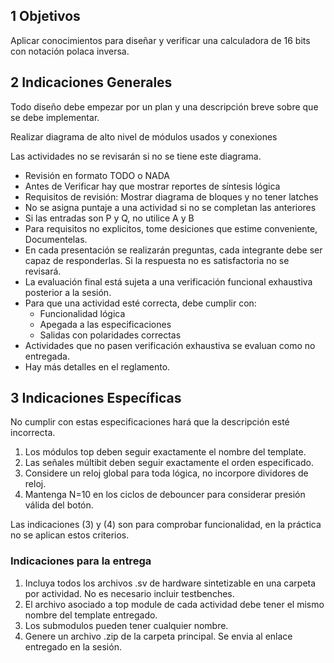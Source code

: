 ## 1 Objetivos
Aplicar conocimientos para diseñar y verificar una calculadora de 16 bits con notación polaca inversa.

## 2 Indicaciones Generales
Todo diseño debe empezar por un plan y una descripción breve sobre que se debe implementar.

Realizar diagrama de alto nivel de módulos usados y conexiones

Las actividades no se revisarán si no se tiene este diagrama.

* Revisión en formato TODO o NADA
* Antes de Verificar hay que mostrar reportes de síntesis lógica
* Requisitos de revisión: Mostrar diagrama de bloques y no tener latches
* No se asigna puntaje a una actividad si no se completan las anteriores
* Si las entradas son P y Q, no utilice A y B
* Para requisitos no explicitos, tome desiciones que estime conveniente, Documentelas.
* En cada presentación se realizarán preguntas, cada integrante debe ser capaz de responderlas. Si la respuesta no es satisfactoria no se revisará.
* La evaluación final está sujeta a una verificación funcional exhaustiva posterior a la sesión.
* Para que una actividad esté correcta, debe cumplir con:
    * Funcionalidad lógica
    * Apegada a las especificaciones
    * Salidas con polaridades correctas
* Actividades que no pasen verificación exhaustiva se evaluan como no entregada.
* Hay más detalles en el reglamento.


## 3 Indicaciones Específicas
No cumplir con estas especificaciones hará que la descripción esté incorrecta.

1. Los módulos top deben seguir exactamente el nombre del template.
2. Las señales múltibit deben seguir exactamente el orden especificado.
3. Considere un reloj global para toda lógica, no incorpore dividores de reloj.
4. Mantenga N=10 en los ciclos de debouncer para considerar presión válida del botón.

Las indicaciones (3) y (4) son para comprobar funcionalidad, en la práctica no se aplican estos criterios.

### Indicaciones para la entrega
1. Incluya todos los archivos .sv de hardware sintetizable en una carpeta por actividad. No es necesario incluir testbenches.
2. El archivo asociado a top module de cada actividad debe tener el mismo nombre del template entregado.
3. Los submodulos pueden tener cualquier nombre.
4. Genere un archivo .zip de la carpeta principal. Se envia al enlace entregado en la sesión.


